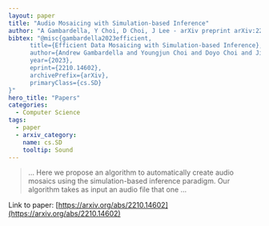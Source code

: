 ```yaml
---
layout: paper
title: "Audio Mosaicing with Simulation-based Inference"
author: "A Gambardella, Y Choi, D Choi, J Lee - arXiv preprint arXiv:2210.14602, 2022 - arxiv.org"
bibtex: "@misc{gambardella2023efficient,
      title={Efficient Data Mosaicing with Simulation-based Inference}, 
      author={Andrew Gambardella and Youngjun Choi and Doyo Choi and Jinjoon Lee},
      year={2023},
      eprint={2210.14602},
      archivePrefix={arXiv},
      primaryClass={cs.SD}
}"
hero_title: "Papers"
categories:
  - Computer Science
tags:
  - paper
  - arxiv_category:
    name: cs.SD
    tooltip: Sound
---
```

>… Here we propose an algorithm to automatically create audio mosaics using the simulation-based inference paradigm. Our algorithm takes as input an audio file that one …

Link to paper: [https://arxiv.org/abs/2210.14602](https://arxiv.org/abs/2210.14602)


